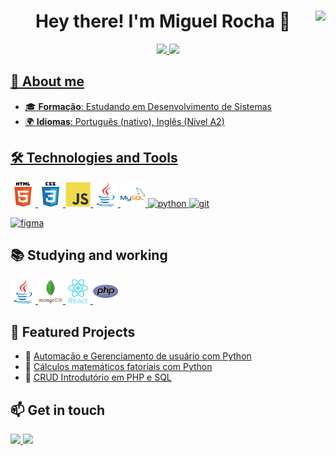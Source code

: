 
<h1 align="center"> Hey there! I'm Miguel Rocha 👋 
<img align="right" src="https://visitor-badge.laobi.icu/badge?page_id=miguelrochaxavier.miguelrochaxavier" />
</h1>

<div align="center">
<a href="https://github.com/isb-op">
<img loading="lazy" height="180em" src="https://github-readme-stats.vercel.app/api/top-langs/?username=miguelrochaxavier&layout=compact&langs_count=7&theme=dracula"/>
<img loading="lazy" height="180em" src="https://github-readme-stats.vercel.app/api?username=miguelrochaxavier&show_icons=true&theme=dracula&include_all_commits=true&count_private=true"/>
</div>

## 🚀 About me

- 🎓 **Formação**: Estudando em Desenvolvimento de Sistemas 
- 🌍 **Idiomas**: Português (nativo), Inglês (Nível A2)

## 🛠️ Technologies and Tools
<p>
 <a href="https://www.w3.org/html/" target="_blank" rel="noreferrer"> <img src="https://raw.githubusercontent.com/devicons/devicon/master/icons/html5/html5-original-wordmark.svg" alt="html5" width="40" height="40"/> </a> 
 <a href="https://www.w3schools.com/css/" target="_blank" rel="noreferrer"> <img src="https://raw.githubusercontent.com/devicons/devicon/master/icons/css3/css3-original-wordmark.svg" alt="css3" width="40" height="40"/> </a> 
 <a href="https://developer.mozilla.org/en-US/docs/Web/JavaScript" target="_blank" rel="noreferrer"> <img src="https://raw.githubusercontent.com/devicons/devicon/master/icons/javascript/javascript-original.svg" alt="javascript" width="40" height="40"/> </a> 
 <a href="https://www.java.com" target="_blank" rel="noreferrer"> <img src="https://raw.githubusercontent.com/devicons/devicon/master/icons/java/java-original.svg" alt="java" width="40" height="40"/> </a> 
 <a href="https://www.mysql.com/" target="_blank" rel="noreferrer"> <img src="https://raw.githubusercontent.com/devicons/devicon/master/icons/mysql/mysql-original-wordmark.svg" alt="mysql" width="40" height="40"/> </a> 
 <a href="https://www.python.org" target="_blank" rel="noreferrer"> <img src="https://raw.githubusercontent.com/devicons/devicn/master/icons/python/python-original.svg" alt="python" width="40" height="40"/> </a>
 <a href="https://git-scm.com/" target="_blank" rel="noreferrer"> <img src="https://www.vectorlogo.zone/logos/git-scm/git-scm-icon.svg" alt="git" width="40" height="40"/> </a> 
 <p align="left"> <a href="https://www.figma.com/" target="_blank" rel="noreferrer"> <img src="https://www.vectorlogo.zone/logos/figma/figma-icon.svg" alt="figma" width="40" height="40"/> </a> 
</p>

## 📚 Studying and working
<p>
  <a href="https://www.java.com" target="_blank" rel="noreferrer"> <img src="https://raw.githubusercontent.com/devicons/devicon/master/icons/java/java-original.svg" alt="java" width="40" height="40"/> </a> 
  <a href="https://www.mongodb.com/" target="_blank" rel="noreferrer"> <img src="https://raw.githubusercontent.com/devicons/devicon/master/icons/mongodb/mongodb-original-wordmark.svg" alt="mongodb" width="40" height="40"/> </a> 
  <a href="https://reactjs.org/" target="_blank" rel="noreferrer"> <img src="https://raw.githubusercontent.com/devicons/devicon/master/icons/react/react-original-wordmark.svg" alt="react" width="40" height="40"/> </a>
  <a href="https://www.php.net" target="_blank" rel="noreferrer"> <img src="https://raw.githubusercontent.com/devicons/devicon/master/icons/php/php-original.svg" alt="php" width="40" height="40"/> </a> 
</p>

## 📂 Featured Projects
- 🔹 [Automação e Gerenciamento de usuário com Python](https://github.com/miguelrochaxavier/automacao-gerencimentousuarios)
- 🔹 [Cálculos matemáticos fatoriais com Python](https://github.com/miguelrochaxavier/fatorial-python)
- 🔹 [CRUD Introdutório em PHP e SQL](https://github.com/miguelrochaxavier/cadastro_usuarios)


## 📫 Get in touch
<p>
  <a href="https://www.linkedin.com/in/miguel-rocha-xavier-903a972a2/" target="_blank">
    <img src="https://img.shields.io/badge/LinkedIn-blue?style=for-the-badge&logo=linkedin&logoColor=white">
  </a>
  <a href="miguellrochaxavier@gmail.com">
    <img src="https://img.shields.io/badge/Email-D14836?style=for-the-badge&logo=gmail&logoColor=white">
  </a>
